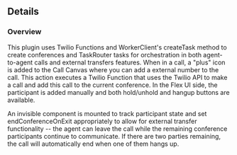 ## Details

### Overview

This plugin uses Twilio Functions and WorkerClient's createTask method to create conferences and TaskRouter tasks for orchestration in both agent-to-agent calls and external transfers features.
When in a call, a "plus" icon is added to the Call Canvas where you can add a external number to the call. This action executes a Twilio Function that uses the Twilio API to make a call and add this call to the current conference. In the Flex UI side, the participant is added manually and both hold/unhold and hangup buttons are available.

An invisible component is mounted to track participant state and set endConferenceOnExit appropriately to allow for external transfer functionality -- the agent can leave the call while the remaining conference participants continue to communicate. If there are two parties remaining, the call will automatically end when one of them hangs up.
